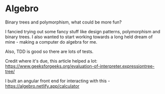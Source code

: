 # Algebro
Binary trees and polymorphism, what could be more fun?

I fancied trying out some fancy stuff like design patterns, polymorphism and binary trees. 
I also wanted to start working towards a long held dream of mine - making a computer do algebra for me.

Also, TDD is good so there are lots of tests.

Credit where it's due, this article helped a lot: https://www.geeksforgeeks.org/evaluation-of-interpreter.expressiontree-tree/

I built an angular front end for interacting with this - https://algebro.netlify.app/calculator
